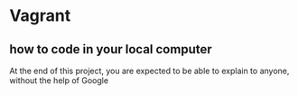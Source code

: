 # Vagrant
## how to code in your local computer
At the end of this project, you are expected to be able to explain to anyone, without the help of Google
